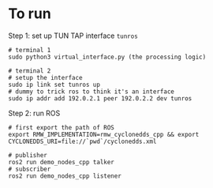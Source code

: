 

# To run 

Step 1: set up TUN TAP interface `tunros`
```
# terminal 1
sudo python3 virtual_interface.py (the processing logic)

# terminal 2 
# setup the interface 
sudo ip link set tunros up
# dummy to trick ros to think it's an interface
sudo ip addr add 192.0.2.1 peer 192.0.2.2 dev tunros 
```

Step 2: run ROS
```
# first export the path of ROS 
export RMW_IMPLEMENTATION=rmw_cyclonedds_cpp && export CYCLONEDDS_URI=file://`pwd`/cyclonedds.xml

# publisher
ros2 run demo_nodes_cpp talker
# subscriber
ros2 run demo_nodes_cpp listener
```


